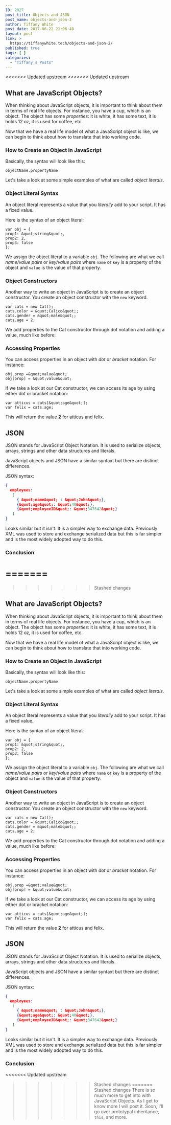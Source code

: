 ```yaml
---
ID: 2027
post_title: Objects and JSON
post_name: objects-and-json-2
author: Tiffany White
post_date: 2017-06-22 21:06:48
layout: post
link: >
  https://tiffanywhite.tech/objects-and-json-2/
published: true
tags: [ ]
categories:
  - "Tiffany's Posts"
---
```

<<<<<<< Updated upstream
<<<<<<< Updated upstream
## What are JavaScript Objects?

When thinking about JavaScript objects, it is important to think about them in terms of real life objects. For instance, you have a cup, which is an object. The object has some *properties*: it is white, it has some text, it is holds 12 oz, it is used for coffee, etc.

Now that we have a real life model of what a JavaScript object is like, we can begin to think about how to translate that into working code.

### How to Create an Object in JavaScript

Basically, the syntax will look like this:

```
objectName.propertyName
```

Let's take a look at some simple examples of what are called *object literals*.

### Object Literal Syntax

An object literal represents a value that you *literally* add to your script. It has a fixed value.

Here is the syntax of an object literal:

```
var obj = {
prop1: &quot;string&quot;,
prop2: 2,
prop3: false
};
```

We assign the object literal to a variable `obj`. The following are what we call *name/value pairs* or *key/value pairs* where `name` or `key` is a property of the object and `value` is the value of that property.

### Object Constructors

Another way to write an object in JavaScript is to create an object constructor. You create an object constructor with the `new` keyword.

```
var cats = new Cat();
cats.color = &quot;Calico&quot;;
cats.gender = &quot;male&quot;;
cats.age = 2;
```

We add properties to the Cat constructor through dot notation and adding a value, much like before:

### Accessing Properties

You can access properties in an object with *dot* or *bracket* notation. For instance:

```
obj.prop =&quot;value&quot;
obj[prop] = &quot;value&quot;
```

If we take a look at our Cat constructor, we can access its age by using either dot or bracket notation:

```
var atticus = cats[&quot;age&quot;];
var felix = cats.age;
```

This will return the value **2** for atticus and felix.

## JSON

JSON stands for JavaScript Object Notation. It is used to serialize objects, arrays, strings and other data structures and literals.

JavaScript objects and JSON have a similar syntaxt but there are distinct differences.

JSON syntax:

```json
{
  employees:
   [
     { &quot;name&quot; : &quot;John&quot;},
     {&quot;age&quot;: &quot;40&quot;},
     {&quot;employeeID&quot;: &quot;347642&quot;}
   ]
}
```

Looks similar but it isn't. It is a simpler way to exchange data. Previously XML was used to store and exchange serialized data but this is far simpler and is the most widely adopted way to do this.

### Conclusion

=======
=======
>>>>>>> Stashed changes
## What are JavaScript Objects?

When thinking about JavaScript objects, it is important to think about them in terms of real life objects. For instance, you have a cup, which is an object. The object has some *properties*: it is white, it has some text, it is holds 12 oz, it is used for coffee, etc.

Now that we have a real life model of what a JavaScript object is like, we can begin to think about how to translate that into working code.

### How to Create an Object in JavaScript

Basically, the syntax will look like this:

```
objectName.propertyName
```

Let's take a look at some simple examples of what are called *object literals*.

### Object Literal Syntax

An object literal represents a value that you *literally* add to your script. It has a fixed value.

Here is the syntax of an object literal:

```
var obj = {
prop1: &quot;string&quot;,
prop2: 2,
prop3: false
};
```

We assign the object literal to a variable `obj`. The following are what we call *name/value pairs* or *key/value pairs* where `name` or `key` is a property of the object and `value` is the value of that property.

### Object Constructors

Another way to write an object in JavaScript is to create an object constructor. You create an object constructor with the `new` keyword.

```
var cats = new Cat();
cats.color = &quot;Calico&quot;;
cats.gender = &quot;male&quot;;
cats.age = 2;
```

We add properties to the Cat constructor through dot notation and adding a value, much like before:

### Accessing Properties

You can access properties in an object with *dot* or *bracket* notation. For instance:

```
obj.prop =&quot;value&quot;
obj[prop] = &quot;value&quot;
```

If we take a look at our Cat constructor, we can access its age by using either dot or bracket notation:

```
var atticus = cats[&quot;age&quot;];
var felix = cats.age;
```

This will return the value **2** for atticus and felix.

## JSON

JSON stands for JavaScript Object Notation. It is used to serialize objects, arrays, strings and other data structures and literals.

JavaScript objects and JSON have a similar syntaxt but there are distinct differences.

JSON syntax:

```json
{
  employees:
   [
     { &quot;name&quot; : &quot;John&quot;},
     {&quot;age&quot;: &quot;40&quot;},
     {&quot;employeeID&quot;: &quot;347642&quot;}
   ]
}
```

Looks similar but it isn't. It is a simpler way to exchange data. Previously XML was used to store and exchange serialized data but this is far simpler and is the most widely adopted way to do this.

### Conclusion

<<<<<<< Updated upstream
>>>>>>> Stashed changes
=======
>>>>>>> Stashed changes
There is so much more to get into with JavaScript Objects. As I get to know more I will post it. Soon, I'll go over prototypal inheritance, `this`, and more.
